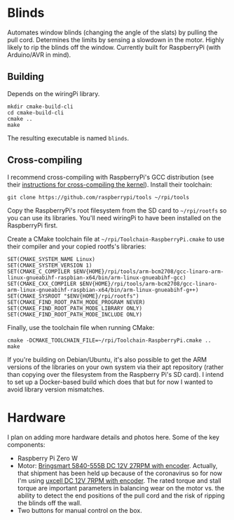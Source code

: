 # Blinds

Automates window blinds (changing the angle of the slats) by pulling the pull cord.
Determines the limits by sensing a slowdown in the motor.
Highly likely to rip the blinds off the window.
Currently built for RaspberryPi (with Arduino/AVR in mind).

## Building

Depends on the wiringPi library.

```
mkdir cmake-build-cli
cd cmake-build-cli
cmake ..
make
```

The resulting executable is named `blinds`.

## Cross-compiling

I recommend cross-compiling with RaspberryPi's GCC distribution (see their
[instructions for cross-compiling the kernel](https://www.raspberrypi.org/documentation/linux/kernel/building.md)).
Install their toolchain:

```
git clone https://github.com/raspberrypi/tools ~/rpi/tools
```

Copy the RaspberryPi's root filesystem from the SD card to `~/rpi/rootfs` so you can
use its libraries. You'll need wiringPi to have been installed on the RaspberryPi first.

Create a CMake toolchain file at `~/rpi/Toolchain-RaspberryPi.cmake`
to use their compiler and your copied rootfs's libraries:

```
SET(CMAKE_SYSTEM_NAME Linux)
SET(CMAKE_SYSTEM_VERSION 1)
SET(CMAKE_C_COMPILER $ENV{HOME}/rpi/tools/arm-bcm2708/gcc-linaro-arm-linux-gnueabihf-raspbian-x64/bin/arm-linux-gnueabihf-gcc)
SET(CMAKE_CXX_COMPILER $ENV{HOME}/rpi/tools/arm-bcm2708/gcc-linaro-arm-linux-gnueabihf-raspbian-x64/bin/arm-linux-gnueabihf-g++)
SET(CMAKE_SYSROOT "$ENV{HOME}/rpi/rootfs")
SET(CMAKE_FIND_ROOT_PATH_MODE_PROGRAM NEVER)
SET(CMAKE_FIND_ROOT_PATH_MODE_LIBRARY ONLY)
SET(CMAKE_FIND_ROOT_PATH_MODE_INCLUDE ONLY)
```

Finally, use the toolchain file when running CMake:

```
cmake -DCMAKE_TOOLCHAIN_FILE=~/rpi/Toolchain-RaspberryPi.cmake ..
make
```

If you're building on Debian/Ubuntu, it's also possible to get the ARM versions of the libraries on your own system
via their apt repository (rather than copying over the filesystem from the Raspberry Pi's SD card).
I intend to set up a Docker-based build which does that but for now I wanted to avoid library version mismatches.

# Hardware

I plan on adding more hardware details and photos here. Some of the key components:

* Raspberry Pi Zero W
* Motor:
  [Bringsmart 5840-555B DC 12V 27RPM with encoder](https://www.aliexpress.com/item/33016066564.html).
  Actually, that shipment has been held up because of the coronavirus
  so for now I'm using [uxcell DC 12V 7RPM with encoder](https://smile.amazon.com/gp/product/B078J521TG/).
  The rated torque and stall torque are important parameters in balancing wear on the motor vs.
  the ability to detect the end positions of the pull cord and the risk of ripping the blinds off the wall.
* Two buttons for manual control on the box.
